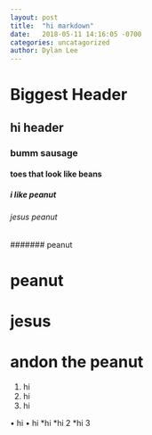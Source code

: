 ```yaml
---
layout: post
title:  "hi markdown"
date:   2018-05-11 14:16:05 -0700
categories: uncatagorized 
author: Dylan Lee
---
```





# Biggest Header
## hi header
### bumm sausage
#### toes that look like beans
##### i like peanut
###### jesus peanut
####### peanut
# peanut
# jesus
# andon the peanut

1. hi
2. hi
3. hi

• hi
• hi
*hi
*hi 2
*hi 3
